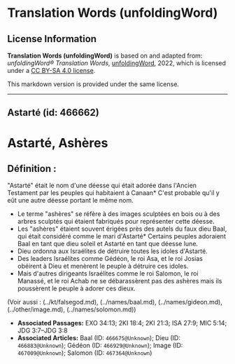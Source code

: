 # Translation Words (unfoldingWord)

## License Information

**Translation Words (unfoldingWord)** is based on and adapted from: _unfoldingWord® Translation Words_, [unfoldingWord](https://unfoldingword.org/utw), 2022, which is licensed under a [CC BY-SA 4.0 license](https://creativecommons.org/licenses/by-sa/4.0/legalcode.en).

This markdown version is provided under the same license.



--------------------------------

## Astarté (id: 466662)

Astarté, Ashères
================

Définition :
------------

"Astarté" était le nom d'une déesse qui était adorée dans l'Ancien Testament par les peuples qui habitaient à Canaan\* C'est probable qu'il y eût une autre déesse portant le même nom.

* Le terme "ashères" se réfère à des images sculptées en bois ou à des arbres sculptés qui étaient fabriqués pour représenter cette déesse.
* Les "ashères" étaient souvent érigées près des autels du faux dieu Baal, qui était considéré comme le mari d'Astarté\* Certains peuples adoraient Baal en tant que dieu soleil et Astarté en tant que déesse lune.
* Dieu ordonna aux Israélites de détruire toutes les idoles d'Astarté.
* Des leaders Israélites comme Gédéon, le roi Asa, et le roi Josias obéirent à Dieu et menèrent le peuple à détruire ces idoles.
* Mais d'autres dirigeants Israélites comme le roi Salomon, le roi Manassé, et le roi Achab ne se débarassèrent pas des ashères mais ils poussèrent le peuple à adorer ces dieux.

(Voir aussi : (../kt/falsegod.md), (../names/baal.md), (../names/gideon.md), (../other/image.md), (../names/solomon.md))

* **Associated Passages:** EXO 34:13; 2KI 18:4; 2KI 21:3; ISA 27:9; MIC 5:14; JDG 3:7–JDG 3:8
* **Associated Articles:** Baal (ID: `466675@Unknown`); Dieu (ID: `466883@Unknown`); Gédéon (ID: `466929@Unknown`); Image (ID: `467009@Unknown`); Salomon (ID: `467364@Unknown`)

